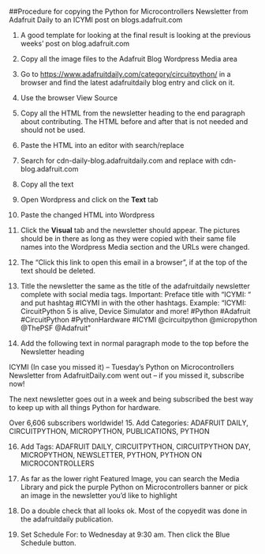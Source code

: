 ##Procedure for copying the Python for Microcontrollers Newsletter from Adafruit Daily to an ICYMI post on blogs.adafruit.com

1.	A good template for looking at the final result is looking at the previous weeks’ post on blog.adafruit.com

2.	Copy all the image files to the Adafruit Blog Wordpress Media area

3.	Go to https://www.adafruitdaily.com/category/circuitpython/ in a browser and find the latest adafruitdaily blog entry and click on it.
4.	Use the browser View Source

5.	Copy all the HTML from the newsletter heading to the end paragraph about contributing. The HTML before and after that is not needed and should not be used.

6.	Paste the HTML into an editor with search/replace

7.	Search for cdn-daily-blog.adafruitdaily.com and replace with cdn-blog.adafruit.com

8.	Copy all the text

9.	Open Wordpress and click on the **Text** tab

10.	Paste the changed HTML into Wordpress 

11.	Click the **Visual** tab and the newsletter should appear. The pictures should be in there as long as they were copied with their same file names into the Wordpress Media section and the URLs were changed.

12.	The “Click this link to open this email in a browser”, if at the top of the text should be deleted.

13.	Title the newsletter the same as the title of the adafruitdaily newsletter complete with social media tags. Important: Preface title with “ICYMI: “ and put hashtag #ICYMI in with the other hashtags. Example: “ICYMI: CircuitPython 5 is alive, Device Simulator and more! #Python #Adafruit #CircuitPython #PythonHardware #ICYMI @circuitpython @micropython @ThePSF @Adafruit”

14.	Add the following text in normal paragraph mode to the top before the Newsletter heading

ICYMI (In case you missed it) – Tuesday’s Python on Microcontrollers Newsletter from AdafruitDaily.com went out – if you missed it, subscribe now!

The next newsletter goes out in a week and being subscribed the best way to keep up with all things Python for hardware.

Over 6,606 subscribers worldwide!
15.	Add Categories: ADAFRUIT DAILY, CIRCUITPYTHON, MICROPYTHON, PUBLICATIONS, PYTHON

16.	Add Tags: ADAFRUIT DAILY, CIRCUITPYTHON, CIRCUITPYTHON DAY, MICROPYTHON, NEWSLETTER, PYTHON, PYTHON ON MICROCONTROLLERS

17.	As far as the lower right Featured Image, you can search the Media Library and pick the purple Python on Microcontrollers banner or pick an image in the newsletter you’d like to highlight

18.	Do a double check that all looks ok. Most of the copyedit was done in the adafruitdaily publication.

19.	Set Schedule For: to Wednesday at 9:30 am. Then click the Blue Schedule button.
